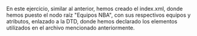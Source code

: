 En este ejercicio, similar al anterior, hemos creado el index.xml, donde hemos puesto el nodo raíz "Equipos NBA", con sus respectivos equipos y atributos, enlazado a la DTD, donde hemos declarado los elementos utilizados en el archivo mencionado anteriormente.